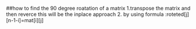 
##how to find the 90 degree roatation of a matrix
      1.transpose the matrix and then reverce this will be the inplace approach
      2. by using formula :roteted[j][n-1-i]=mat[i][j]
